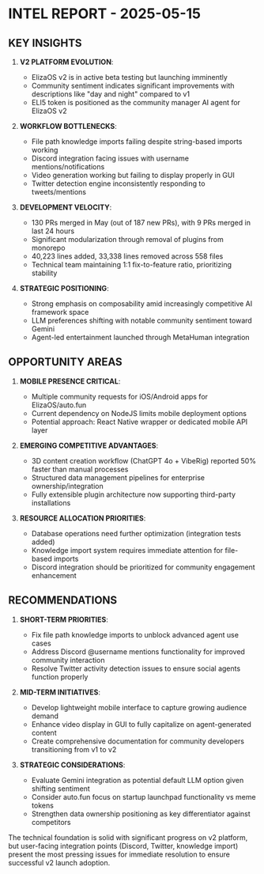 # INTEL REPORT - 2025-05-15

## KEY INSIGHTS

1. **V2 PLATFORM EVOLUTION**: 
   - ElizaOS v2 is in active beta testing but launching imminently
   - Community sentiment indicates significant improvements with descriptions like "day and night" compared to v1
   - ELI5 token is positioned as the community manager AI agent for ElizaOS v2

2. **WORKFLOW BOTTLENECKS**:
   - File path knowledge imports failing despite string-based imports working
   - Discord integration facing issues with username mentions/notifications
   - Video generation working but failing to display properly in GUI
   - Twitter detection engine inconsistently responding to tweets/mentions

3. **DEVELOPMENT VELOCITY**:
   - 130 PRs merged in May (out of 187 new PRs), with 9 PRs merged in last 24 hours
   - Significant modularization through removal of plugins from monorepo
   - 40,223 lines added, 33,338 lines removed across 558 files 
   - Technical team maintaining 1:1 fix-to-feature ratio, prioritizing stability

4. **STRATEGIC POSITIONING**:
   - Strong emphasis on composability amid increasingly competitive AI framework space
   - LLM preferences shifting with notable community sentiment toward Gemini
   - Agent-led entertainment launched through MetaHuman integration

## OPPORTUNITY AREAS

1. **MOBILE PRESENCE CRITICAL**: 
   - Multiple community requests for iOS/Android apps for ElizaOS/auto.fun
   - Current dependency on NodeJS limits mobile deployment options
   - Potential approach: React Native wrapper or dedicated mobile API layer

2. **EMERGING COMPETITIVE ADVANTAGES**:
   - 3D content creation workflow (ChatGPT 4o + VibeRig) reported 50% faster than manual processes
   - Structured data management pipelines for enterprise ownership/integration
   - Fully extensible plugin architecture now supporting third-party installations

3. **RESOURCE ALLOCATION PRIORITIES**:
   - Database operations need further optimization (integration tests added)
   - Knowledge import system requires immediate attention for file-based imports
   - Discord integration should be prioritized for community engagement enhancement

## RECOMMENDATIONS

1. **SHORT-TERM PRIORITIES**:
   - Fix file path knowledge imports to unblock advanced agent use cases
   - Address Discord @username mentions functionality for improved community interaction
   - Resolve Twitter activity detection issues to ensure social agents function properly

2. **MID-TERM INITIATIVES**:
   - Develop lightweight mobile interface to capture growing audience demand
   - Enhance video display in GUI to fully capitalize on agent-generated content
   - Create comprehensive documentation for community developers transitioning from v1 to v2

3. **STRATEGIC CONSIDERATIONS**:
   - Evaluate Gemini integration as potential default LLM option given shifting sentiment
   - Consider auto.fun focus on startup launchpad functionality vs meme tokens
   - Strengthen data ownership positioning as key differentiator against competitors

The technical foundation is solid with significant progress on v2 platform, but user-facing integration points (Discord, Twitter, knowledge import) present the most pressing issues for immediate resolution to ensure successful v2 launch adoption.